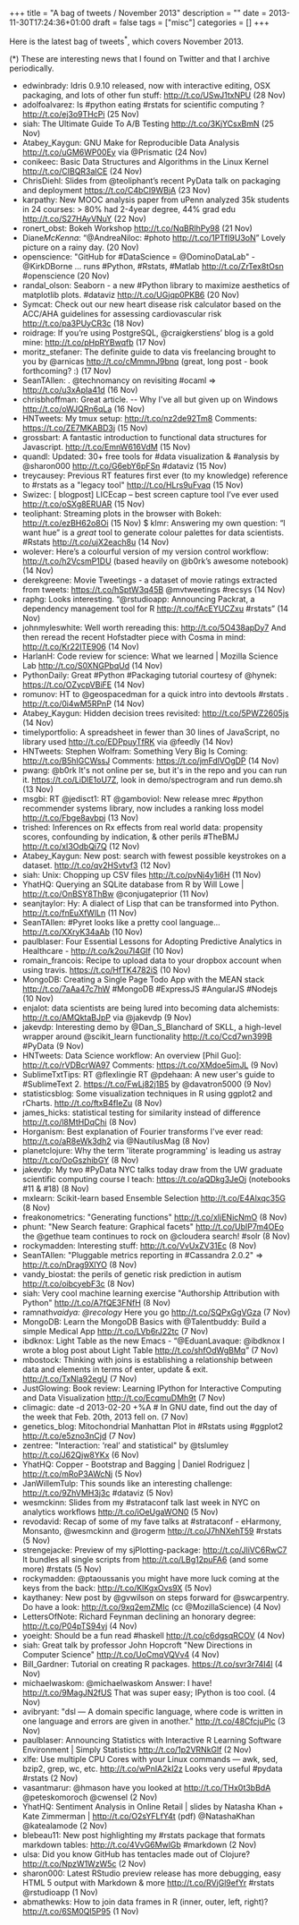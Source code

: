 +++
title = "A bag of tweets / November 2013"
description = ""
date = 2013-11-30T17:24:36+01:00
draft = false
tags = ["misc"]
categories = []
+++

Here is the latest bag of tweets<sup>\*</sup>, which covers November 2013.

<!--more-->

(\*) These are interesting news that I found on Twitter and that I archive periodically.

- edwinbrady: Idris 0.9.10 released, now with interactive editing, OSX packaging, and lots of other fun stuff: <http://t.co/USwJ1txNPU> (28 Nov)
- adolfoalvarez: Is #python eating #rstats for scientific computing ? <http://t.co/ej3o9THcPi> (25 Nov)
- siah: The Ultimate Guide To A/B Testing <http://t.co/3KjYCsxBmN> (25 Nov)
- Atabey_Kaygun: GNU Make for Reproducible Data Analysis <http://t.co/uGM6WP00Ey> via @Prismatic (24 Nov)
- conikeec: Basic Data Structures and Algorithms in the Linux Kernel <http://t.co/CIBQR3aICE> (24 Nov)
- ChrisDiehl: Slides from @teoliphant’s recent PyData talk on packaging and deployment <https://t.co/C4bCI9WBjA> (23 Nov)
- karpathy: New MOOC analysis paper from uPenn analyzed 35k students in 24 courses: > 80% had 2-4year degree, 44% grad edu <http://t.co/S27HAyVNuY> (22 Nov)
- ronert_obst: Bokeh Workshop <http://t.co/NqBRlhPy98> (21 Nov)
- Diane*McKenna*: “@AndreaNiloc: #photo <http://t.co/1PTfI9U3oN>” Lovely picture on a rainy day. (20 Nov)
- openscience: "GitHub for #DataScience = @DominoDataLab" - @KirkDBorne ... runs #Python, #Rstats, #Matlab <http://t.co/ZrTex8tOsn> #openscience (20 Nov)
- randal_olson: Seaborn - a new #Python library to maximize aesthetics of matplotlib plots. #dataviz <http://t.co/UGjqp0PKB6> (20 Nov)
- Symcat: Check out our new heart disease risk calculator based on the ACC/AHA guidelines for assessing cardiovascular risk <http://t.co/pa3PUyCR3c> (18 Nov)
- roidrage: If you’re using PostgreSQL, @craigkerstiens’ blog is a gold mine: <http://t.co/pHpRYBwqfb> (17 Nov)
- moritz_stefaner: The definite guide to data vis freelancing brought to you by @arnicas <http://t.co/cMmmnJ9bnq> (great, long post - book forthcoming? :) (17 Nov)
- SeanTAllen: . @technomancy on revisiting #ocaml => <http://t.co/u3xApIa41d> (16 Nov)
- chrisbhoffman: Great article. -- Why I've all but given up on Windows <http://t.co/oWJQRn6qLa> (16 Nov)
- HNTweets: My tmux setup: <http://t.co/nz2de92Tm8> Comments: <https://t.co/ZE7MKABD3j> (15 Nov)
- grossbart: A fantastic introduction to functional data structures for Javascript. <http://t.co/EmnW616VdM> (15 Nov)
- quandl: Updated: 30+ free tools for #data visualization & #analysis by @sharon000 <http://t.co/G6ebY6pFSn> #dataviz (15 Nov)
- treycausey: Previous RT features first ever (to my knowledge) reference to #rstats as a "legacy tool" <http://t.co/HLrs9uFvaq> (15 Nov)
- Swizec: [ blogpost] LICEcap – best screen capture tool I’ve ever used <http://t.co/oSXg8ERUAR> (15 Nov)
- teoliphant: Streaming plots in the browser with Bokeh: <http://t.co/ezBH62o8Oi> (15 Nov)
  \$ klmr: Answering my own question: “I want hue” is a _great_ tool to generate colour palettes for data scientists. #Rstats <http://t.co/ujX2each8u> (14 Nov)
- wolever: Here’s a colourful version of my version control workflow: <http://t.co/h2VcsmP1DU> (based heavily on @b0rk’s awesome notebook) (14 Nov)
- derekgreene: Movie Tweetings - a dataset of movie ratings extracted from tweets:
  <https://t.co/hSptW3q45B> @mvtweetings #recsys (14 Nov)
- raphg: Looks interesting. “@rstudioapp: Announcing Packrat, a dependency management tool for R <http://t.co/fAcEYUCZxu> #rstats” (14 Nov)
- johnmyleswhite: Well worth rereading this: <http://t.co/5O438apDy7> And then reread the recent Hofstadter piece with Cosma in mind: <http://t.co/Kr22ITE906> (14 Nov)
- HarlanH: Code review for science: What we learned | Mozilla Science Lab <http://t.co/S0XNGPbqUd> (14 Nov)
- PythonDaily: Great #Python #Packaging tutorial courtesy of @hynek: <https://t.co/OZycpVBiFE> (14 Nov)
- romunov: HT to @geospacedman for a quick intro into devtools #rstats . <http://t.co/0i4wM5RPnP> (14 Nov)
- Atabey_Kaygun: Hidden decision trees revisited: <http://t.co/5PWZ2605js> (14 Nov)
- timelyportfolio: A spreadsheet in fewer than 30 lines of JavaScript, no library used <http://t.co/EDPpuyTfRK> via @feedly (14 Nov)
- HNTweets: Stephen Wolfram: Something Very Big Is Coming: <http://t.co/B5hIGCWssJ> Comments: <https://t.co/jmFdlVOgDP> (14 Nov)
- pwang: @b0rk It's not online per se, but it's in the repo and you can run it. <https://t.co/LiDlE1oU7Z>, look in demo/spectrogram and run demo.sh (13 Nov)
- msgbi: RT @jedisct1: RT @gamboviol: New release mrec #python recommender systems library, now includes a ranking loss model <http://t.co/Fbge8avbpj> (13 Nov)
- trished: Inferences on Rx effects from real world data: propensity scores, confounding by indication, & other perils #TheBMJ <http://t.co/xI3OdbQi7Q> (12 Nov)
- Atabey_Kaygun: New post: search with fewest possible keystrokes on a dataset. <http://t.co/qv2HSvtvf3> (12 Nov)
- siah: Unix: Chopping up CSV files <http://t.co/pvNj4y1i6H> (11 Nov)
- YhatHQ: Querying an SQLite database from R by Will Lowe | <http://t.co/OnBSY8ThBw> @conjugateprior (11 Nov)
- seanjtaylor: Hy: A dialect of Lisp that can be transformed into Python. <http://t.co/fnEuXfWlLn> (11 Nov)
- SeanTAllen: #Pyret looks like a pretty cool language... <http://t.co/XXryK34aAb> (10 Nov)
- paulblaser: Four Essential Lessons for Adopting Predictive Analytics in Healthcare - <http://t.co/k2ou7I4Glf> (10 Nov)
- romain_francois: Recipe to upload data to your dropbox account when using travis. <https://t.co/HfTK4782iS> (10 Nov)
- MongoDB: Creating a Single Page Todo App with the MEAN stack <http://t.co/7aAa47c7hW> #MongoDB #ExpressJS #AngularJS #Nodejs (10 Nov)
- enjalot: data scientists are being lured into becoming data alchemists: <http://t.co/AMQktaBJpP> via @jakevdp (9 Nov)
- jakevdp: Interesting demo by @Dan_S_Blanchard of SKLL, a high-level wrapper around @scikit_learn functionality <http://t.co/Ccd7wn399B> #PyData (9 Nov)
- HNTweets: Data Science workflow: An overview [Phil Guo]: <http://t.co/rVDBcrWA97> Comments: <https://t.co/XMdoe5imJL> (9 Nov)
- SublimeTxtTips: RT @flexlingie RT @pdehaan: A new user's guide to #SublimeText 2. <https://t.co/FwLj82j1B5> by @davatron5000 (9 Nov)
- statisticsblog: Some visualization techniques in R using ggplot2 and rCharts. <http://t.co/ftxB4fIeZu> (8 Nov)
- james_hicks: statistical testing for similarity instead of difference <http://t.co/l8MtHDqChi> (8 Nov)
- Horganism: Best explanation of Fourier transforms I've ever read: <http://t.co/aR8eWk3dh2> via @NautilusMag (8 Nov)
- planetclojure: Why the term 'literate programming' is leading us astray <http://t.co/OoGszhibGY> (8 Nov)
- jakevdp: My two #PyData NYC talks today draw from the UW graduate scientific computing course I teach: <https://t.co/aQDkg3JeOj> (notebooks #11 & #18) (8 Nov)
- mxlearn: Scikit-learn based Ensemble Selection <http://t.co/E4Alxqc35G> (8 Nov)
- freakonometrics: "Generating functions" <http://t.co/xIjENicNmO> (8 Nov)
- phunt: "New Search feature: Graphical facets" <http://t.co/UbIP7m4OEo> the @gethue team continues to rock on @cloudera search! #solr (8 Nov)
- rockymadden: Interesting stuff: <http://t.co/VvUxZV31Ec> (8 Nov)
- SeanTAllen: "Pluggable metrics reporting in #Cassandra 2.0.2" => <http://t.co/nDrag9XlYO> (8 Nov)
- vandy_biostat: the perils of genetic risk prediction in autism <http://t.co/oibcyebF3c> (8 Nov)
- siah: Very cool machine learning exercise "Authorship Attribution with Python" <http://t.co/A7fQE3FNfH> (8 Nov)
- ramnath*vaidya: @recology* Here you go <http://t.co/SQPxGgVGza> (7 Nov)
- MongoDB: Learn the MongoDB Basics with @Talentbuddy: Build a simple Medical App <http://t.co/LVb6rJ22tc> (7 Nov)
- ibdknox: Light Table as the new Emacs - “@EduanLavaque: @ibdknox I wrote a blog post about Light Table <http://t.co/shfOdWgBMq>” (7 Nov)
- mbostock: Thinking with joins is establishing a relationship between data and elements in terms of enter, update & exit. <http://t.co/TxNla92egU> (7 Nov)
- JustGlowing: Book review: Learning IPython for Interactive Computing and Data Visualization <http://t.co/EcqmuDMh9t> (7 Nov)
- climagic: date -d 2013-02-20 +%A # In GNU date, find out the day of the week that Feb. 20th, 2013 fell on. (7 Nov)
- genetics_blog: Mitochondrial Manhattan Plot in #Rstats using #ggplot2 <http://t.co/e5zno3nCjd> (7 Nov)
- zentree: "Interaction: ‘real’ and statistical" by @tslumley <http://t.co/J62Qjw8YKx> (6 Nov)
- YhatHQ: Copper - Bootstrap and Bagging | Daniel Rodriguez | <http://t.co/mRoP3AWcNj> (5 Nov)
- JanWillemTulp: This sounds like an interesting challenge: <http://t.co/9ZhVMH3j3c> #dataviz (5 Nov)
- wesmckinn: Slides from my #strataconf talk last week in NYC on analytics workflows <http://t.co/iOeUgaWON0> (5 Nov)
- revodavid: Recap of some of my fave talks at #strataconf - eHarmony, Monsanto, @wesmckinn and @rogerm <http://t.co/J7hNXehT59> #rstats (5 Nov)
- strengejacke: Preview of my sjPlotting-package: <http://t.co/JliVC6RwC7> It bundles all single scripts from <http://t.co/LBg12puFA6> (and some more) #rstats (5 Nov)
- rockymadden: @ptaoussanis you might have more luck coming at the keys from the back: <http://t.co/KlKgxOvs9X> (5 Nov)
- kaythaney: New post by @gvwilson on steps forward for @swcarpentry. Do have a look: <http://t.co/9xq2emZMIc> (cc @MozillaScience) (4 Nov)
- LettersOfNote: Richard Feynman declining an honorary degree: <http://t.co/P04pTS94vj> (4 Nov)
- yoeight: Should be a fun read #haskell <http://t.co/c6dgsqRCOV> (4 Nov)
- siah: Great talk by professor John Hopcroft "New Directions in Computer Science" <http://t.co/UoCmqVQVv4> (4 Nov)
- Bill_Gardner: Tutorial on creating R packages. <https://t.co/svr3r74I4l> (4 Nov)
- michaelwaskom: @michaelwaskom Answer: I have! <http://t.co/9MagJN2fUS> That was super easy; IPython is too cool. (4 Nov)
- avibryant: "dsl — A domain specific language, where code is written in one language and errors are given in another." <http://t.co/48CfcjuPIc> (3 Nov)
- paulblaser: Announcing Statistics with Interactive R Learning Software Environment | Simply Statistics <http://t.co/1p2VRNkGlf> (2 Nov)
- xlfe: Use multiple CPU Cores with your Linux commands — awk, sed, bzip2, grep, wc, etc. <http://t.co/wPnIA2kl2z> Looks very useful #pydata #rstats (2 Nov)
- vasantmarur: @hmason have you looked at <http://t.co/THx0t3bBdA> @peteskomoroch @cwensel (2 Nov)
- YhatHQ: Sentiment Analysis in Online Retail | slides by Natasha Khan + Kate Zimmerman | <http://t.co/O2sYFLfY4t> (pdf) @NatashaKhan @katealamode (2 Nov)
- blebeau11: New post highlighting my #rstats package that formats markdown tables: <http://t.co/4VvG6MwlGb> #markdown (2 Nov)
- ulsa: Did you know GitHub has tentacles made out of Clojure? <http://t.co/NpzW1WzW5c> (2 Nov)
- sharon000: Latest RStudio preview release has more debugging, easy HTML 5 output with Markdown & more <http://t.co/RVjGl9efYr> #rstats @rstudioapp (1 Nov)
- abmathewks: How to join data frames in R (inner, outer, left, right)? <http://t.co/6SM0Ql5P95> (1 Nov)
